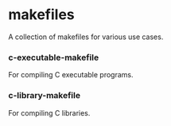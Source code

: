 # makefiles

A collection of makefiles for various use cases.

### c-executable-makefile

For compiling C executable programs.

### c-library-makefile

For compiling C libraries.

